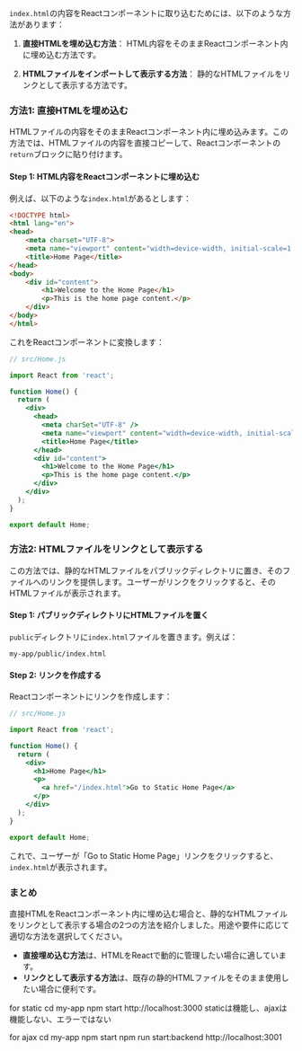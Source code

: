 
`index.html`の内容をReactコンポーネントに取り込むためには、以下のような方法があります：

1. **直接HTMLを埋め込む方法**：
   HTML内容をそのままReactコンポーネント内に埋め込む方法です。

2. **HTMLファイルをインポートして表示する方法**：
   静的なHTMLファイルをリンクとして表示する方法です。

### 方法1: 直接HTMLを埋め込む

HTMLファイルの内容をそのままReactコンポーネント内に埋め込みます。この方法では、HTMLファイルの内容を直接コピーして、Reactコンポーネントの`return`ブロックに貼り付けます。

#### Step 1: HTML内容をReactコンポーネントに埋め込む

例えば、以下のような`index.html`があるとします：

```html
<!DOCTYPE html>
<html lang="en">
<head>
    <meta charset="UTF-8">
    <meta name="viewport" content="width=device-width, initial-scale=1.0">
    <title>Home Page</title>
</head>
<body>
    <div id="content">
        <h1>Welcome to the Home Page</h1>
        <p>This is the home page content.</p>
    </div>
</body>
</html>
```

これをReactコンポーネントに変換します：

```jsx
// src/Home.js

import React from 'react';

function Home() {
  return (
    <div>
      <head>
        <meta charSet="UTF-8" />
        <meta name="viewport" content="width=device-width, initial-scale=1.0" />
        <title>Home Page</title>
      </head>
      <div id="content">
        <h1>Welcome to the Home Page</h1>
        <p>This is the home page content.</p>
      </div>
    </div>
  );
}

export default Home;
```

### 方法2: HTMLファイルをリンクとして表示する

この方法では、静的なHTMLファイルをパブリックディレクトリに置き、そのファイルへのリンクを提供します。ユーザーがリンクをクリックすると、そのHTMLファイルが表示されます。

#### Step 1: パブリックディレクトリにHTMLファイルを置く

`public`ディレクトリに`index.html`ファイルを置きます。例えば：

```
my-app/public/index.html
```

#### Step 2: リンクを作成する

Reactコンポーネントにリンクを作成します：

```jsx
// src/Home.js

import React from 'react';

function Home() {
  return (
    <div>
      <h1>Home Page</h1>
      <p>
        <a href="/index.html">Go to Static Home Page</a>
      </p>
    </div>
  );
}

export default Home;
```

これで、ユーザーが「Go to Static Home Page」リンクをクリックすると、`index.html`が表示されます。

### まとめ

直接HTMLをReactコンポーネント内に埋め込む場合と、静的なHTMLファイルをリンクとして表示する場合の2つの方法を紹介しました。用途や要件に応じて適切な方法を選択してください。

- **直接埋め込む方法**は、HTMLをReactで動的に管理したい場合に適しています。
- **リンクとして表示する方法**は、既存の静的HTMLファイルをそのまま使用したい場合に便利です。

for static
cd my-app
npm start
http://localhost:3000
staticは機能し、ajaxは機能しない、エラーではない

for ajax
cd my-app
npm start
npm run start:backend
http://localhost:3001